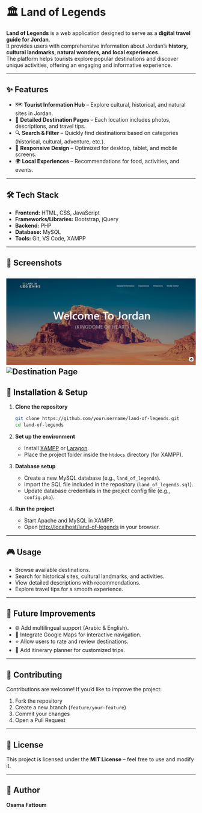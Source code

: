 # 🏛️ Land of Legends  

**Land of Legends** is a web application designed to serve as a **digital travel guide for Jordan**.  
It provides users with comprehensive information about Jordan’s **history, cultural landmarks, natural wonders, and local experiences**.  
The platform helps tourists explore popular destinations and discover unique activities, offering an engaging and informative experience.  

---

## ✨ Features  

- 🗺️ **Tourist Information Hub** – Explore cultural, historical, and natural sites in Jordan.  
- 📖 **Detailed Destination Pages** – Each location includes photos, descriptions, and travel tips.  
- 🔍 **Search & Filter** – Quickly find destinations based on categories (historical, cultural, adventure, etc.).  
- 📱 **Responsive Design** – Optimized for desktop, tablet, and mobile screens.  
- 🌍 **Local Experiences** – Recommendations for food, activities, and events.  

---

## 🛠️ Tech Stack  

- **Frontend:** HTML, CSS, JavaScript  
- **Frameworks/Libraries:** Bootstrap, jQuery  
- **Backend:** PHP  
- **Database:** MySQL  
- **Tools:** Git, VS Code, XAMPP  

---

## 📸 Screenshots  

![Home Page](screenshots/index.png)  
![Destination Page](screenshots/destination.png)  
---

## 🚀 Installation & Setup  

1. **Clone the repository**  
   ```bash
   git clone https://github.com/yourusername/land-of-legends.git
   cd land-of-legends

2. **Set up the environment**

   * Install [XAMPP](https://www.apachefriends.org/) or [Laragon](https://laragon.org/).
   * Place the project folder inside the `htdocs` directory (for XAMPP).

3. **Database setup**

   * Create a new MySQL database (e.g., `land_of_legends`).
   * Import the SQL file included in the repository (`land_of_legends.sql`).
   * Update database credentials in the project config file (e.g., `config.php`).

4. **Run the project**

   * Start Apache and MySQL in XAMPP.
   * Open [http://localhost/land-of-legends](http://localhost/land-of-legends) in your browser.

---

## 🎮 Usage

* Browse available destinations.
* Search for historical sites, cultural landmarks, and activities.
* View detailed descriptions with recommendations.
* Explore travel tips for a smooth experience.

---

## 🔮 Future Improvements

* 🌐 Add multilingual support (Arabic & English).
* 📌 Integrate Google Maps for interactive navigation.
* ⭐ Allow users to rate and review destinations.
* 🧳 Add itinerary planner for customized trips.

---

## 🤝 Contributing

Contributions are welcome!
If you’d like to improve the project:

1. Fork the repository
2. Create a new branch (`feature/your-feature`)
3. Commit your changes
4. Open a Pull Request

---

## 📜 License

This project is licensed under the **MIT License** – feel free to use and modify it.

---

## 👤 Author

**Osama Fattoum**

